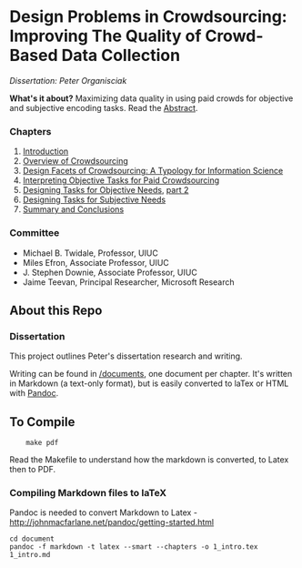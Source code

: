 # Design Problems in Crowdsourcing: Improving The Quality of Crowd-Based Data Collection

_Dissertation: Peter Organisciak_

**What's it about?**
Maximizing data quality in using paid crowds for objective and subjective encoding tasks. Read the [Abstract](document/0_abstract.md).

### Chapters

1. [Introduction](document/1_intro.md)
2. [Overview of Crowdsourcing](document/2_crowdsourcing.md)
3. [Design Facets of Crowdsourcing: A Typology for Information Science](document/3_typology.md)
4. [Interpreting Objective Tasks for Paid Crowdsourcing](document/4_posterior_objective.md)
5. [Designing Tasks for Objective Needs](document/5_design_objective.md), [part 2](document/5_5_ams-study.md)
6. [Designing Tasks for Subjective Needs](document/6_subjective.md)
7. [Summary and Conclusions](document/7_conclusions.md)

### Committee

- Michael B. Twidale, Professor, UIUC
- Miles Efron, Associate Professor, UIUC
- J. Stephen Downie, Associate Professor, UIUC
- Jaime Teevan, Principal Researcher, Microsoft Research


## About this Repo

### Dissertation

This project outlines Peter's dissertation research and writing.

Writing can be found in [/documents](documents/), one document per chapter. It's written in Markdown (a text-only format), but is easily converted to laTex or HTML with [Pandoc](http://johnmacfarlane.net/pandoc/getting-started.html).


## To Compile

```
	make pdf
```

Read the Makefile to understand how the markdown is converted, to Latex then to PDF.

### Compiling Markdown files to laTeX

Pandoc is needed to convert Markdown to Latex
-http://johnmacfarlane.net/pandoc/getting-started.html

```
cd document
pandoc -f markdown -t latex --smart --chapters -o 1_intro.tex 1_intro.md
